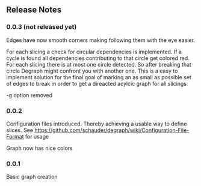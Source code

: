 ## Release Notes

### 0.0.3 (not released yet)

Edges have now smooth corners making following them with the eye easier.

For each slicing a check for circular dependencies is implemented. 
If a cycle is found all dependencies contributing to that circle get colored red. 
For each slicing there is at most one circle detected. 
So after breaking that circle Degraph might confront you with another one.
This is a easy to implement solution for the final goal of marking an as small as 
possible set of edges to break in order to get a direacted acylcic graph for all slicings

-g option removed

### 0.0.2

Configuration files introduced. Thereby achieving a usable way to define slices. See https://github.com/schauder/degraph/wiki/Configuration-File-Format for usage

Graph now has nice colors

### 0.0.1

Basic graph creation